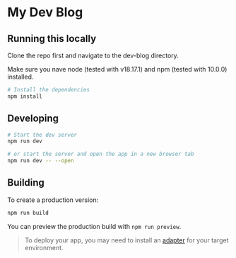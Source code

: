 # My Dev Blog

## Running this locally

Clone the repo first and navigate to the dev-blog directory.

Make sure you nave node (tested with v18.17.1) and npm (tested with 10.0.0) installed.

```bash
# Install the dependencies
npm install
```

## Developing

```bash
# Start the dev server
npm run dev

# or start the server and open the app in a new browser tab
npm run dev -- --open
```

## Building

To create a production version:

```bash
npm run build
```

You can preview the production build with `npm run preview`.

> To deploy your app, you may need to install an [adapter](https://kit.svelte.dev/docs/adapters) for your target environment.
